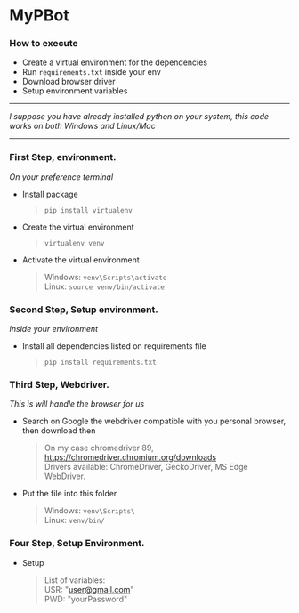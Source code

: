 # MyPBot

### How to execute

* Create a virtual environment for the dependencies
* Run ``requirements.txt`` inside your env
* Download browser driver
* Setup environment variables

___

_I suppose you have already installed python on your system, this code works on both Windows and Linux/Mac_

___

### First Step, environment.
_On your preference terminal_

* Install package
    > ``pip install virtualenv``
* Create the virtual environment
    > `` virtualenv venv ``
* Activate the virtual environment
    >Windows:  `` venv\Scripts\activate ``  
    Linux:  `` source venv/bin/activate ``
 

### Second Step, Setup environment.
_Inside your environment_

* Install all dependencies listed on requirements file
    > `` pip install requirements.txt `` 

### Third Step, Webdriver.
_This is will handle the browser for us_

* Search on Google the webdriver compatible with you personal browser, then download then 
    > On my case chromedriver 89, https://chromedriver.chromium.org/downloads  
    Drivers available: ChromeDriver, GeckoDriver, MS Edge WebDriver. 

* Put the file into this folder  
    >Windows:  `` venv\Scripts\ ``  
    Linux:  `` venv/bin/ ``  

### Four Step, Setup Environment.
* Setup 
    > List of variables:  
    USR: "user@gmail.com"  
    PWD: "yourPassword"                                                
    